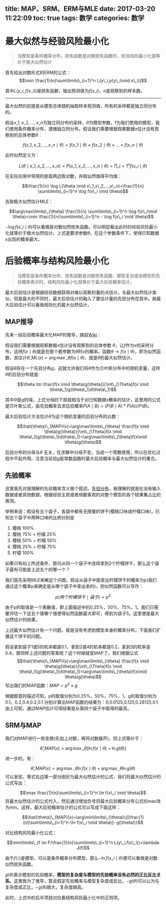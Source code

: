 title: MAP、SRM、ERM与MLE
date: 2017-03-20 11:22:09
toc: true
tags: 数学
categories: 数学
---

# 最大似然与经验风险最小化

>当模型是条件概率分布，损失函数是对数损失函数时，经验风险最小化就等价于极大似然估计

首先给出对数形式的ERM的公式：
$$\min \frac{1}{n}\sum\limits\_{i=1}^n L(y\_i,p(y\_i\mid x\_i))$$

其中$L(y\_i,f(x\_i))$是损失函数，输出预测值为$f(x\_i)$，n是观察到的样本数。

---

最大似然的前提是从模型总体随机抽取样本观测值，所有的采样都是独立同分布的。
<!--more-->
假设$x\_1,x\_2,...,x\_n$为独立同分布的采样，$\theta$为模型参数，f为我们使用的模型，我们使用条件概率分布，遵循独立同分布。假设我们需要根据观察数据$x$估计没有观察到的总体参数$\theta$：

$$f(x\_1,x\_2,...,x\_n \mid \theta)=f(x\_1 \mid \theta)\times f(x\_2 \mid \theta)\times...\times f(x\_n \mid \theta)$$

此时似然定义为：

$$L(\theta \mid x\_1,x\_2,...,x\_n)=P(x\_1,x\_2,...,x\_n\mid \theta)=\prod\limits\_{i=1}^n f(x\_i \mid \theta)$$

在实际应用中常用的是取两边取对数，并取似然值得平均值：

$$\frac{1}{n} \log L(\theta \mid x\_1,x\_2,...,x\_n)=\frac{1}{n} \sum\limits\_{i=1}^n \log f(x\_i \mid \theta)$$

去取极大似然估计MLE：

$$\arg\max\limits\_{\theta} \frac{1}{n} \sum\limits\_{i=1}^n \log f(x\_i\mid \theta)=\min \frac{1}{n}\sum\limits\_{i=1}^n - \log f(x\_i \mid \theta)$$

$-\log f(x\_i\mid \theta)$可以看做是对数似然损失函数。可以明显看出此时的经验风险最小化就等价于极大似然估计。上式是要求参数$\theta$，在这个参数条件下，使得已知数据$x$出现的概率最大。


# 后验概率与结构风险最小化

>当模型是条件概率分布、损失函数是对数损失函数、模型复杂度由模型的先验概率表示时，结构风险最小化就等价于最大后验概率估计。

最大后验估计是根据经验数据获得对难以观察的量的点估计。与最大似然估计类似，但是最大的不同时，最大后验估计的融入了要估计量的先验分布在其中。故最大后验估计可以看做规则化的最大似然估计。


## MAP推导
先来一段后验概率最大化MAP的推导，摘自[Wiki](https://zh.wikipedia.org/wiki/%E6%9C%80%E5%A4%A7%E5%90%8E%E9%AA%8C%E6%A6%82%E7%8E%87)：

假设我们需要根据观察数据$x$估计没有观察到的总体参数 $\theta$，让$f$作为$x$的采样分布，这样$f(x\mid \theta)$就是在那个题参数为$\theta$时$x$的概率。函数$\theta \to f(x \mid \theta)$，即为似然函数，其估计$\hat{\theta}\_{ML}(x)=\arg\max\limits\_{\theta}f(x\mid \theta)$，就是$\theta$的最大似然估计。

假设$\theta$存在一个先验分布$g$，这就允许我们将$\theta$作为贝叶斯分布中的随机变量，这样$\theta$的后验分布就是:

$$\theta \to \frac{f(x \mid \theta)g(\theta)}{\int\_{\Theta}f(x \mid \theta\_1)g(\theta\_1)d\theta\_1}$$

其中$\Theta$是$g$的域，上式分母的下部就相当于对已知数据$x$概率的估计，这里用的公式是贝叶斯公式，由先验概率去求后验概率$P(A\mid B)=(P(B\mid A)*P(A))/P(B)$。

最大后验估计方法估计$\theta$为这个随机变量的后验分布的众数：

$$\hat{\theta}\_{MAP}(x)=\arg\max\limits\_{\theta} \frac{f(x \mid \theta)g(\theta)}{\int\_{\Theta}f(x \mid \theta\_1)g(\theta\_1)d\theta\_1}=\arg\max\limits\_{\theta}f(x\mid \theta)g(\theta)$$

后验分布的分母与$\theta$ 无关，在求解中分母不变，当成一个常数使用，所以在优化过程中不起作用。注意当前验$g$是常数函数时最大后验概率与最大似然估计的重合。

## 先验概率

这里我先对我理解的先验概率含义做个叙述。[先验分布](http://blog.csdn.net/upon\_the\_yun/article/details/8915283)，我理解的就是在没有输入数据或者其他数据，根据经验主观或者频数客观的对整个模型的各个结果集占比的推测。

举例来说：假设有五个袋子，各袋中都有无限量的饼干(樱桃口味或柠檬口味)，已知五个袋子中两种口味的比例分别是
1. 樱桃 100%
2. 樱桃 75% + 柠檬 25%
3. 樱桃 50% + 柠檬 50%
4. 樱桃 25% + 柠檬 75%
5. 柠檬 100%

如果只有如上所述条件，那问从同一个袋子中连续拿到2个柠檬饼干，那么这个袋子最有可能是上述五个的哪一个？

我们首先采用MLE来解这个问题。假设从袋子中能拿出柠檬饼干的概率为p(我们通过这个概率p来确定是从哪个袋子中拿出来的)，则似然函数可以写作：

$$p(两个柠檬饼干 \mid 袋子)=p^2$$

由于p的取值是一个离散值，即上面描述中的0,25%，50%，75%，1。我们只需要评估一下这五个值哪个值使得似然函数最大即可，得到为袋子5。这里便是最大似然估计的结果。

上述最大似然估计有一个问题，就是没有考虑到模型本身的概率分布，下面我们扩展这个饼干的问题。

假设拿到袋子1或5的机率都是0.1，拿到2或4的机率都是0.2，拿到3的机率是0.4，那同样上述问题的答案呢？这个时候就变MAP了。我们根据公式
$$\hat{\theta}\_{MAP}(x)=\arg\max\limits\_{\theta} \frac{f(x \mid \theta)g(\theta)}{\int\_{\Theta}f(x \mid \theta\_1)g(\theta\_1)d\theta\_1}=\arg\max\limits\_{\theta}f(x\mid \theta)g(\theta)$$
写出我们的MAP函数：$MAP=p^2 \times g$


根据题意的描述可知，p的取值分别为0,25%，50%，75%，1，g的取值分别为0.1，0.2,0.4,0.2,0.1.分别计算出MAP函数的结果为：0,0.0125,0.125,0.28125,0.1.由上可知，通过MAP估计可得结果是从第四个袋子中取得的最高。

## SRM与MAP

我们对MAP进行一些变换(先加上对数，再将对数展开)，则上式等价于：

$$\hat{\theta}\_{MAP}(x)=\arg\max\limits\_{\theta} [\ln f(x\mid \theta)+\ln g(\theta)]$$

进一步的，有：

$$\hat{\theta}\_{MAP}(x)=\arg\max\limits\_{\theta} \ln f(x \mid \theta)+\arg\max\limits\_{\theta} \ln g(\theta)$$
可以发现，等式右边第一部分刚好为最大似然估计的公式，我们将最大似然估计的公式写出：

$$\max \frac{1}{n}\sum\limits\_{i=1}^n \ln f(x\_i \mid \theta)$$
将最大似然估计的公式代入，然后通过增加负号将最大后验概率分布公式的max改为min。这样，最大后验概率估计的公式可以写成下面这样：

$$\hat{\theta}\_{MAP}(x)=\arg\min\limits\_{\theta}\{[\frac{1}{n}\sum\limits\_{i=1}^n-\ln f(x\_i \mid \theta)]- g(\theta)\}$$

对比结构风险最小化公式：

$$\min\limits\_{f \in F}\frac{1}{n}\sum\limits\_{i=1}^n L(y\_i,f(x\_i))+\lambda J(f)$$

由于$f(\mid)$是模型，可以是条件概率分布模型，那么$-\ln f(x\_i\mid \theta)$便可以看做是对数似然损失函数。

$g(\theta)$表示模型的先验概率，**模型的复杂度与模型的先验概率没有必然的正比反比关系**。这里我为了推导，暂且假定先验概率与模型复杂度成反比，$-g(\theta)$可以认为与复杂度成正比，$-g(\theta)$越大，复杂度越高。

此时，上式中的后半项就对应着结构风险最小化中的正则项。
